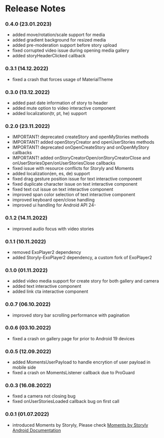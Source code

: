 # Release Notes
### 0.4.0 (23.01.2023)
* added move/rotation/scale support for media
* added gradient background for resized media
* added pre-moderation support before story upload
* fixed corrupted video issue during opening media gallery
* added storyHeaderClicked callback 

### 0.3.1 (14.12.2022)
* fixed a crash that forces usage of MaterialTheme

### 0.3.0 (13.12.2022)
* added past date information of story to header
* added mute option to video interactive component
* added localization(tr, pt, he) support

### 0.2.0 (23.11.2022)
* IMPORTANT! deprecated createStory and openMyStories methods
* IMPORTANT! added openStoryCreator and openUserStories methods
* IMPORTANT! deprecated onOpenCreateStory and onOpenMyStory callbacks
* IMPORTANT! added onStoryCreatorOpen/onStoryCreatorClose and onUserStoriesOpen/onUserStoriesClose callbacks
* fixed issue with resource conflicts for Storyly and Moments 
* added localization(en, es, de) support
* fixed drag gesture position issue for text interactive component
* fixed duplicate character issue on text interactive component
* fixed text cut issue on text interactive component
* improved span color selection of text interactive component
* improved keyboard open/close handling
* improved ui handling for Android API 24-

### 0.1.2 (14.11.2022)
* improved audio focus with video stories

### 0.1.1 (10.11.2022)
* removed ExoPlayer2 dependency
* added Storyly-ExoPlayer2 dependency, a custom fork of ExoPlayer2

### 0.1.0 (01.11.2022)
* added video media support for create story for both gallery and camera
* added text interactive component
* added link cta interactive component

### 0.0.7 (06.10.2022)
* improved story bar scrolling performance with pagination

### 0.0.6 (03.10.2022)
* fixed a crash on gallery page for prior to Android 19 devices

### 0.0.5 (12.09.2022)
* added MomentsUserPayload to handle encrytion of user payload in mobile side
* fixed a crash on MomentsListener callback due to ProGuard

### 0.0.3 (16.08.2022)
* fixed a camera not closing bug
* fixed onUserStoriesLoaded callback bug on first call

### 0.0.1 (01.07.2022)
* introduced Moments by Storyly, Please check [Moments by Storyly Android Documentation](https://integration.storyly.io/moments-android/quick-start.html)
